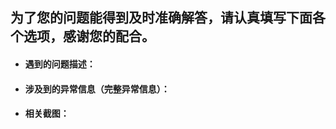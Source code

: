 ## 为了您的问题能得到及时准确解答，请认真填写下面各个选项，感谢您的配合。


*  #### 遇到的问题描述：


*  #### 涉及到的异常信息（完整异常信息）：


*  #### 相关截图：
